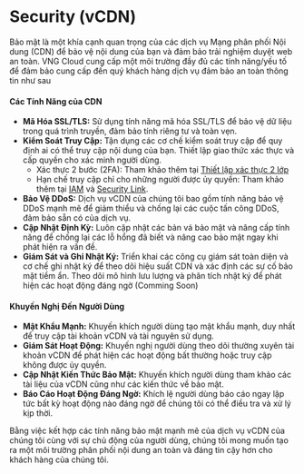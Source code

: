 # Security (vCDN)

Bảo mật là một khía cạnh quan trọng của các dịch vụ Mạng phân phối Nội dung (CDN) để bảo vệ nội dung của bạn và đảm bảo trải nghiệm duyệt web an toàn. VNG Cloud cung cấp một môi trường đầy đủ các tính năng/yếu tố để đảm bảo cung cấp đến quý khách hàng dịch vụ đảm bảo an toàn thông tin như sau

#### Các Tính Năng của CDN <a href="#security-vcdn-cactinhnangcuacdn" id="security-vcdn-cactinhnangcuacdn"></a>

* **Mã Hóa SSL/TLS:** Sử dụng tính năng mã hóa SSL/TLS để bảo vệ dữ liệu trong quá trình truyền, đảm bảo tính riêng tư và toàn vẹn.
* **Kiểm Soát Truy Cập:** Tận dụng các cơ chế kiểm soát truy cập để quy định ai có thể truy cập nội dung của bạn. Thiết lập giao thức xác thực và cấp quyền cho xác minh người dùng.
  * Xác thực 2 bước (2FA): Tham khảo thêm tại [Thiết lập xác thực 2 lớp](../huong-dan-su-dung-tai-khoan/thiet-lap-xac-thuc-2-lop.md)
  * Hạn chế truy cập chỉ cho những người được ủy quyền: Tham khảo thêm tại [IAM](cac-tinh-nang-ho-tro/iam.md) và [Security Link](chi-tiet-tinh-nang/security-link.md).
* **Bảo Vệ DDoS:** Dịch vụ vCDN của chúng tôi bao gồm tính năng bảo vệ DDoS mạnh mẽ để giảm thiểu và chống lại các cuộc tấn công DDoS, đảm bảo sẵn có của dịch vụ.
* **Cập Nhật Định Kỳ:** Luôn cập nhật các bản vá bảo mật và nâng cấp tính năng để chống lại các lỗ hổng đã biết và nâng cao bảo mật ngay khi phát hiện ra vấn đề.
* **Giám Sát và Ghi Nhật Ký:** Triển khai các công cụ giám sát toàn diện và cơ chế ghi nhật ký để theo dõi hiệu suất CDN và xác định các sự cố bảo mật tiềm ẩn. Theo dõi mô hình lưu lượng và phân tích nhật ký để phát hiện các hoạt động đáng ngờ (Comming Soon)

#### Khuyến Nghị Đến Người Dùng <a href="#security-vcdn-khuyennghidennguoidung" id="security-vcdn-khuyennghidennguoidung"></a>

* **Mật Khẩu Mạnh:** Khuyến khích người dùng tạo mật khẩu mạnh, duy nhất để truy cập tài khoản vCDN và tài nguyên sử dụng.
* **Giám Sát Hoạt Động:** Khuyến nghị người dùng theo dõi thường xuyên tài khoản vCDN để phát hiện các hoạt động bất thường hoặc truy cập không được ủy quyền.
* **Cập Nhật Kiến Thức Bảo Mật:** Khuyến khích người dùng tham khảo các tài liệu của vCDN cũng như các kiến thức về bảo mật.
* **Báo Cáo Hoạt Động Đáng Ngờ:** Khích lệ người dùng báo cáo ngay lập tức bất kỳ hoạt động nào đáng ngờ để chúng tôi có thể điều tra và xử lý kịp thời.

Bằng việc kết hợp các tính năng bảo mật mạnh mẽ của dịch vụ vCDN của chúng tôi cùng với sự chủ động của người dùng, chúng tôi mong muốn tạo ra một môi trường phân phối nội dung an toàn và đáng tin cậy hơn cho khách hàng của chúng tôi.

